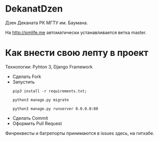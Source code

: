 # DekanatDzen
Дзен Деканата РК МГТУ им. Баумана.

На http://pmlife.me автоматически устанавливается ветка master.

# Как внести свою лепту в проект
Технологии: Pyhton 3, Django Framework

* Сделать Fork
* Запустить
    ```
    pip3 install -r requirements.txt;
    
    python3 manage.py migrate
    
    python3 manage.py runserver 0.0.0.0:80
    ```
* Сделать Commit
* Оформить Pull Request

Фичреквесты и багрепорты принимаются в issues здесь, на гитхабе.
